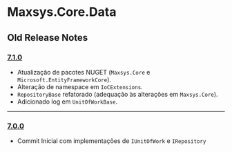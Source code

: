# Maxsys.Core.Data

## Old Release Notes

### [7.1.0](https://www.nuget.org/packages/Maxsys.Core.Data/7.1.0)
* Atualização de pacotes NUGET (`Maxsys.Core` e `Microsoft.EntityFrameworkCore`).
* Alteração de namespace em `IoCExtensions`.
* `RepositoryBase` refatorado (adequação às alterações em `Maxsys.Core`).
* Adicionado log em `UnitOfWorkBase`.

---
### [7.0.0](https://www.nuget.org/packages/Maxsys.Core.Data/7.0.0)
* Commit Inicial com implementações de `IUnitOfWork` e `IRepository`